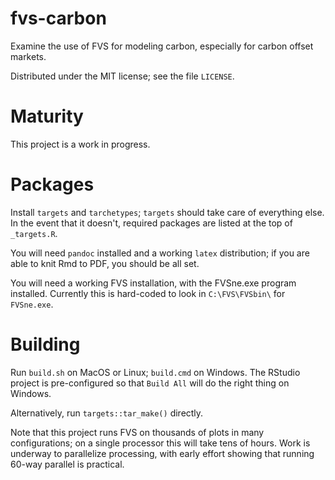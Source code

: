 # fvs-carbon

Examine the use of FVS for modeling carbon, especially for carbon offset markets.

Distributed under the MIT license; see the file `LICENSE`.

# Maturity

This project is a work in progress.

# Packages

Install `targets` and `tarchetypes`; `targets` should take care of everything
else. In the event that it doesn't, required packages are listed at the top of
`_targets.R`.

You will need `pandoc` installed and a working `latex` distribution;
if you are able to knit Rmd to PDF, you should be all set.

You will need a working FVS installation, with the FVSne.exe program installed.
Currently this is hard-coded to look in `C:\FVS\FVSbin\` for `FVSne.exe`.

# Building

Run `build.sh` on MacOS or Linux; `build.cmd` on Windows. The RStudio project
is pre-configured so that `Build All` will do the right thing on Windows.

Alternatively, run `targets::tar_make()` directly.

Note that this project runs FVS on thousands of plots in many configurations;
on a single processor this will take tens of hours. Work is underway to
parallelize processing, with early effort showing that running 60-way parallel
is practical.
